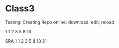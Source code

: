 # Class3

Testing: Creating Repo online; download; edit; reload

1 1 2 3 5 8 13 

SRA 
1 1 2 3 5 8 13 21 